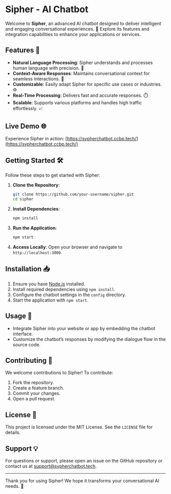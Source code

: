 # Sipher - AI Chatbot

Welcome to **Sipher**, an advanced AI chatbot designed to deliver intelligent and engaging conversational experiences. 🌟 Explore its features and integration capabilities to enhance your applications or services.

## Features 🚀

- **Natural Language Processing**: Sipher understands and processes human language with precision. 🧠
- **Context-Aware Responses**: Maintains conversational context for seamless interactions. 💬
- **Customizable**: Easily adapt Sipher for specific use cases or industries. ⚙️
- **Real-Time Processing**: Delivers fast and accurate responses. ⏱️
- **Scalable**: Supports various platforms and handles high traffic effortlessly. 📈

## Live Demo 🌐

Experience Sipher in action: [https://sypherchatbot.ccbp.tech/](https://sypherchatbot.ccbp.tech/)

## Getting Started 🛠️

Follow these steps to get started with Sipher:

1. **Clone the Repository**:
   ```bash
   git clone https://github.com/your-username/sipher.git
   cd sipher
   ```

2. **Install Dependencies**:
   ```bash
   npm install
   ```

3. **Run the Application**:
   ```bash
   npm start
   ```

4. **Access Locally**:
   Open your browser and navigate to `http://localhost:3000`.

## Installation 📥

1. Ensure you have [Node.js](https://nodejs.org/) installed.
2. Install required dependencies using `npm install`.
3. Configure the chatbot settings in the `config` directory.
4. Start the application with `npm start`.

## Usage 🤖

- Integrate Sipher into your website or app by embedding the chatbot interface.
- Customize the chatbot’s responses by modifying the dialogue flow in the source code.

## Contributing 🙌

We welcome contributions to Sipher! To contribute:

1. Fork the repository.
2. Create a feature branch.
3. Commit your changes.
4. Open a pull request.

## License 📜

This project is licensed under the MIT License. See the `LICENSE` file for details.

## Support 💡

For questions or support, please open an issue on the GitHub repository or contact us at [support@sypherchatbot.tech](mailto:support@sypherchatbot.tech).

---

Thank you for using Sipher! We hope it transforms your conversational AI needs. 🤩

